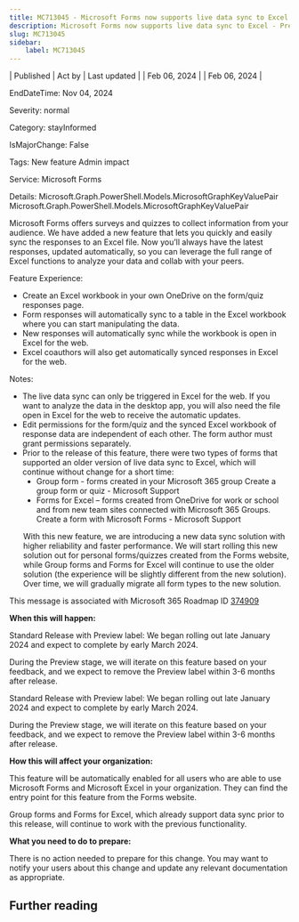 ```yaml
---
title: MC713045 - Microsoft Forms now supports live data sync to Excel - Preview
description: Microsoft Forms now supports live data sync to Excel - Preview
slug: MC713045
sidebar:
    label: MC713045
---
```



| Published | Act by | Last updated |
| Feb 06, 2024 |  | Feb 06, 2024 |

EndDateTime: Nov 04, 2024

Severity: normal

Category: stayInformed

IsMajorChange: False

Tags: New feature Admin impact

Service: Microsoft Forms

Details: Microsoft.Graph.PowerShell.Models.MicrosoftGraphKeyValuePair Microsoft.Graph.PowerShell.Models.MicrosoftGraphKeyValuePair

<p>Microsoft Forms  offers  surveys and quizzes to collect information from your audience. We have added a new feature that lets you quickly and easily sync the responses to an Excel file. Now you’ll always have the latest responses, updated automatically,  so you can leverage the full range of Excel functions to analyze your data and collab with your peers.</p><p>Feature Experience:</p><ul><li>Create an Excel workbook in your own OneDrive on the form/quiz responses page.</li><li>Form responses will automatically sync to a table in the Excel workbook where you can start manipulating the data.
</li><li>New responses will automatically sync while the workbook is open in Excel for the web.
</li><li>Excel coauthors will also get automatically synced responses in Excel for the web.&nbsp;</li></ul><p>Notes:
</p><ul><li>The live data sync can only be triggered in Excel for the web. If you want to analyze the data in the desktop app, you will also need the file open in Excel for the web to receive the automatic updates.
</li><li>Edit permissions for the form/quiz and the synced Excel workbook of response data are independent of each other. The form author must grant permissions separately.&nbsp;</li><li>Prior to the release of this feature, there were two types of forms that supported an older version of live data sync to Excel, which will continue without change for a short time:&nbsp;</li><li style="margin-left: 25px;">Group form -  forms created in your Microsoft 365 group  Create a group form or quiz - Microsoft Support
</li><li style="margin-left: 25px;">Forms for Excel – forms created from OneDrive for work or school and from new team sites connected with Microsoft 365 Groups. Create a form with Microsoft Forms - Microsoft Support
</li></ul><p style="margin-left: 25px;">With this new feature, we are introducing a new data sync solution with higher reliability and faster performance. We will start rolling this new solution out for personal forms/quizzes created from the Forms website, while Group forms and Forms for Excel will continue to use the older solution (the experience will be slightly different from the new solution). Over time, we will gradually migrate all form types to the new solution.&nbsp;</p>
<p>This message is associated with Microsoft 365 Roadmap ID <a href="https://www.microsoft.com/en-us/microsoft-365/roadmap?filters=&amp;searchterms=374909" target="_blank">374909</a></p><p><b>When this will happen:</b></p>

<p>Standard Release with Preview label: We began rolling out late January 2024 and expect to complete by early March 2024.

During the Preview stage, we will iterate on this feature based on your feedback, and we expect to remove the Preview label within 3-6 months after release.</p><p>Standard Release with Preview label: We began rolling out late January 2024 and expect to complete by early March 2024.</p><p>During the Preview stage, we will iterate on this feature based on your feedback, and we expect to remove the Preview label within 3-6 months after release.</p><p><b>How this will affect your organization:</b><br></p>

<p>This feature will be automatically enabled for all users who are able to use Microsoft Forms and Microsoft Excel in your organization. They can find the entry point for this feature from the Forms website.
</p><p>Group forms and Forms for Excel, which already support data sync prior to this release, will continue to work with the previous functionality.</p>
<p><b>What you need to do to prepare:</b></p>
<p>There is no action needed to prepare for this change. You may want to notify your users about this change and update any relevant documentation as appropriate.</p>

## Further reading
